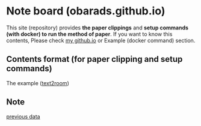 # Note board (obarads.github.io)
This site (repository) provides **the paper clippings** and **setup commands (with docker) to run the method of paper**.
If you want to know this contents, Please check [my github.io](https://obarads.github.io/) or Example (docker command) section.

## Contents format (for paper clipping and setup commands)
The example ([text2room](https://obarads.github.io/papers/Text2Room%20Extracting%20Textured%203D%20Meshes%20from%202D%20Text-to-Image%20Models.md))

## Note
[previous data](https://github.com/Obarads/obarads.github.io/tree/b328c1c56d76cd4ea41cb4f1996da56de496c768/public/previous_data)
